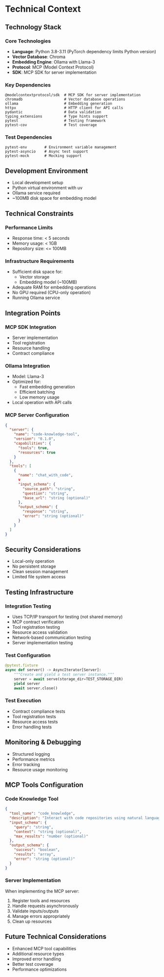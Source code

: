 # Technical Context

## Technology Stack

### Core Technologies
- **Language**: Python 3.8-3.11 (PyTorch dependency limits Python version)
- **Vector Database**: Chroma
- **Embedding Engine**: Ollama with Llama-3
- **Protocol**: MCP (Model Context Protocol)
- **SDK**: MCP SDK for server implementation

### Key Dependencies
```plaintext
@modelcontextprotocol/sdk  # MCP SDK for server implementation
chromadb                   # Vector database operations
ollama                     # Embedding generation
httpx                      # HTTP client for API calls
pydantic                   # Data validation
typing_extensions          # Type hints support
pytest                     # Testing framework
pytest-cov                 # Test coverage
```

### Test Dependencies
```plaintext
pytest-env        # Environment variable management
pytest-asyncio    # Async test support
pytest-mock       # Mocking support
```

## Development Environment
- Local development setup
- Python virtual environment with uv
- Ollama service required
- ~100MB disk space for embedding model

## Technical Constraints

### Performance Limits
- Response time: < 5 seconds
- Memory usage: < 1GB
- Repository size: <= 100MB

### Infrastructure Requirements
- Sufficient disk space for:
  - Vector storage
  - Embedding model (~100MB)
- Adequate RAM for embedding operations
- No GPU required (CPU-only operation)
- Running Ollama service

## Integration Points

### MCP SDK Integration
- Server implementation
- Tool registration
- Resource handling
- Contract compliance

### Ollama Integration
- Model: Llama-3
- Optimized for:
  - Fast embedding generation
  - Efficient batching
  - Low memory usage
- Local operation with API calls

### MCP Server Configuration
```json
{
  "server": {
    "name": "code-knowledge-tool",
    "version": "0.1.0",
    "capabilities": {
      "tools": true,
      "resources": true
    }
  },
  "tools": [
    {
      "name": "chat_with_code",
      v
      "input_schema": {
        "source_path": "string",
        "question": "string",
        "base_url": "string (optional)"
      },
      "output_schema": {
        "response": "string",
        "error": "string (optional)"
      }
    }
  ]
}
```

## Security Considerations
- Local-only operation
- No persistent storage
- Clean session management
- Limited file system access

## Testing Infrastructure

### Integration Testing
- Uses TCP/IP transport for testing (not shared memory)
- MCP contract verification
- Tool registration testing
- Resource access validation
- Network-based communication testing
- Server implementation testing

### Test Configuration
```python
@pytest.fixture
async def server() -> AsyncIterator[Server]:
    """Create and yield a test server instance."""
    server = await serve(storage_dir=TEST_STORAGE_DIR)
    yield server
    await server.close()
```

### Test Execution
- Contract compliance tests
- Tool registration tests
- Resource access tests
- Error handling tests

## Monitoring & Debugging
- Structured logging
- Performance metrics
- Error tracking
- Resource usage monitoring

## MCP Tools Configuration

### Code Knowledge Tool
```json
{
  "tool_name": "code_knowledge",
  "description": "Interact with code repositories using natural language",
  "input_schema": {
    "query": "string",
    "context": "string (optional)",
    "max_results": "number (optional)"
  },
  "output_schema": {
    "success": "boolean",
    "results": "array",
    "error": "string (optional)"
  }
}
```

### Server Implementation
When implementing the MCP server:
1. Register tools and resources
2. Handle requests asynchronously
3. Validate inputs/outputs
4. Manage errors appropriately
5. Clean up resources

## Future Technical Considerations
- Enhanced MCP tool capabilities
- Additional resource types
- Improved error handling
- Better test coverage
- Performance optimizations
